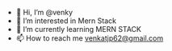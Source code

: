 - 👋 Hi, I’m @venky
- 👀 I’m interested in Mern Stack
- 🌱 I’m currently learning MERN STACK
- 📫 How to reach me venkatjp62@gmail.com

<!---
venkatjp62/venkatjp62 is a ✨ special ✨ repository because its `README.md` (this file) appears on your GitHub profile.
You can click the Preview link to take a look at your changes.
--->
